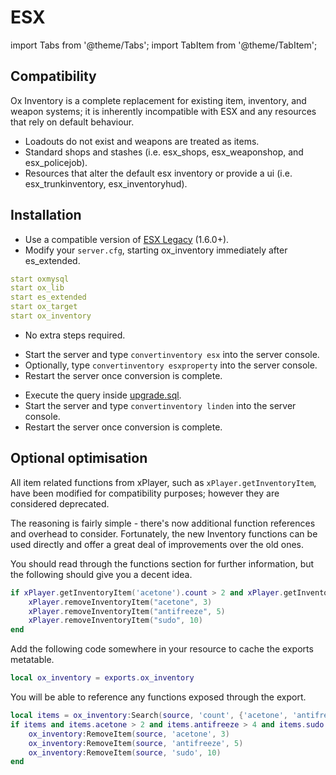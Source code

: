 # ESX

import Tabs from '@theme/Tabs';
import TabItem from '@theme/TabItem';

## Compatibility

Ox Inventory is a complete replacement for existing item, inventory, and weapon systems; it is inherently incompatible with ESX and any resources that rely on default behaviour.

- Loadouts do not exist and weapons are treated as items.
- Standard shops and stashes (i.e. esx_shops, esx_weaponshop, and esx_policejob).
- Resources that alter the default esx inventory or provide a ui (i.e. esx_trunkinventory, esx_inventoryhud).

## Installation

- Use a compatible version of [ESX Legacy](https://github.com/esx-framework/esx-legacy) (1.6.0+).
- Modify your `server.cfg`, starting ox_inventory immediately after es_extended.

```yaml
start oxmysql
start ox_lib
start es_extended
start ox_target
start ox_inventory
```

<Tabs>
<TabItem value="fresh" label="Clean install" default>

- No extra steps required.

</TabItem>
<TabItem value="convert_esx" label="Convert ESX">

- Start the server and type `convertinventory esx` into the server console.
- Optionally, type `convertinventory esxproperty` into the server console.
- Restart the server once conversion is complete.

</TabItem>
<TabItem value="convert_linden" label="Upgrade from Linden Inventory">

- Execute the query inside [upgrade.sql](https://github.com/overextended/ox_inventory/blob/main/setup/upgrade.sql).
- Start the server and type `convertinventory linden` into the server console.
- Restart the server once conversion is complete.

</TabItem>
</Tabs>

## Optional optimisation

All item related functions from xPlayer, such as `xPlayer.getInventoryItem`, have been modified for compatibility purposes; however they are considered deprecated.

The reasoning is fairly simple - there's now additional function references and overhead to consider. Fortunately, the new Inventory functions can be used directly and offer a great deal of improvements over the old ones.

You should read through the functions section for further information, but the following should give you a decent idea.

<Tabs>
<TabItem value="esx" label="ESX">

```lua
if xPlayer.getInventoryItem('acetone').count > 2 and xPlayer.getInventoryItem('antifreeze').count > 4 and xPlayer.getInventoryItem('sudo').count > 9 then
    xPlayer.removeInventoryItem("acetone", 3)
    xPlayer.removeInventoryItem("antifreeze", 5)
    xPlayer.removeInventoryItem("sudo", 10)
end
```

</TabItem>
<TabItem value="inventory" label="Inventory">

Add the following code somewhere in your resource to cache the exports metatable.

```lua
local ox_inventory = exports.ox_inventory
```

You will be able to reference any functions exposed through the export.

```lua
local items = ox_inventory:Search(source, 'count', {'acetone', 'antifreeze', 'sudo'})
if items and items.acetone > 2 and items.antifreeze > 4 and items.sudo > 9 then
    ox_inventory:RemoveItem(source, 'acetone', 3)
    ox_inventory:RemoveItem(source, 'antifreeze', 5)
    ox_inventory:RemoveItem(source, 'sudo', 10)
end
```

</TabItem>
</Tabs>
